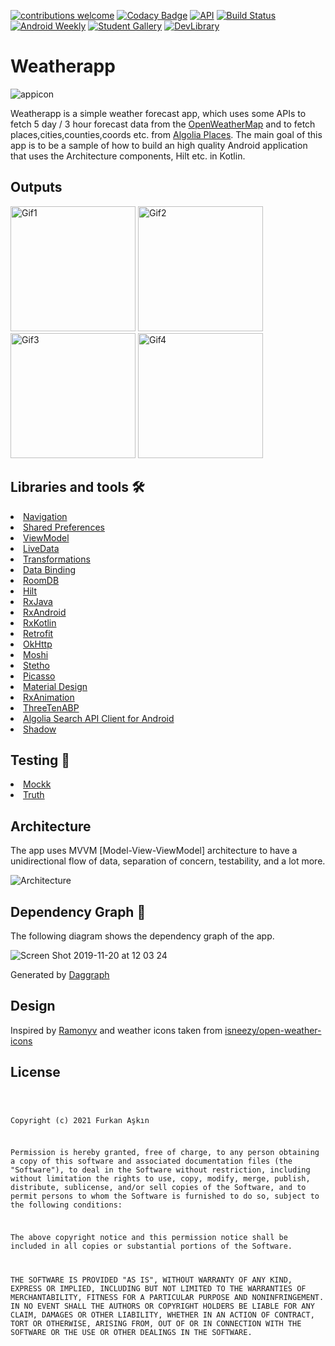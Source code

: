 <a href="https://github.com/furkanaskin/Weatherapp/blob/dev/CONTRIBUTING.md"><img src="https://img.shields.io/badge/contributions-welcome-brightgreen.svg?style=flat" alt="contributions welcome" /></a>
[![Codacy Badge](https://api.codacy.com/project/badge/Grade/9499cbb9d3864f9fb289be4bf34b57ce)](https://www.codacy.com/manual/furkanaskin/Weatherapp?utm_source=github.com&amp;utm_medium=referral&amp;utm_content=furkanaskin/Weatherapp&amp;utm_campaign=Badge_Grade)
<a href="https://android-arsenal.com/api?level=21"><img src="https://img.shields.io/badge/API-21%2B-brightgreen.svg?style=flat" alt="API" /></a>
[![Build Status](https://github.com/furkanaskin/Weatherapp/workflows/Weatherapp/badge.svg)](https://github.com/furkanaskin/Weatherapp/actions)
[![Android Weekly](https://img.shields.io/badge/Android%20Weekly-%23393-06a9f9)](https://androidweekly.net/issues/issue-393)
[![Student Gallery](https://img.shields.io/badge/Part%20of-Student%20Gallery-9cf?logo=github)](https://education.github.com/pack/gallery#weatherapp)
[![DevLibrary](https://img.shields.io/badge/Part%20of-DevLibrary-9cf?color=4285F4&logoColor=4285F4&logo=google)](https://devlibrary.withgoogle.com/products/android/repos/furkanaskin-Weatherapp)
# Weatherapp
![appicon](https://user-images.githubusercontent.com/22769589/68296145-f7305d80-00a4-11ea-9cbe-24b18222bfa9.png)

Weatherapp is a simple weather forecast app, which uses some APIs to fetch 5 day / 3 hour forecast data from the [OpenWeatherMap](https://openweathermap.org/forecast5) and to fetch places,cities,counties,coords etc. from [Algolia Places](https://community.algolia.com/places/). The main goal of this app is to be a sample of how to build an high quality Android application that uses the Architecture components, Hilt etc. in Kotlin.

<h2 id="Outputs">Outputs</h2>
<p><img height= "200" src="https://user-images.githubusercontent.com/22769589/68296813-82f6b980-00a6-11ea-80bc-7a0e36e6336f.gif" alt="Gif1" />
<img height= "200" src="https://user-images.githubusercontent.com/22769589/73372162-ce94ba00-42c7-11ea-9100-642953ec9c7e.gif" alt="Gif2" />
<img height= "200" src="https://user-images.githubusercontent.com/22769589/68296812-82f6b980-00a6-11ea-946b-ede239a4446a.gif" alt="Gif3" />
<img height= "200" src="https://user-images.githubusercontent.com/22769589/68296815-838f5000-00a6-11ea-86ed-8587458d2bb2.gif" alt="Gif4" /></p>

## Libraries and tools 🛠

<li><a href="https://developer.android.com/topic/libraries/architecture/navigation/">Navigation</a></li>
<li><a href="https://developer.android.com/training/data-storage/shared-preferences">Shared Preferences</a></li>
<li><a href="https://developer.android.com/topic/libraries/architecture/viewmodel">ViewModel</a></li>
<li><a href="https://developer.android.com/topic/libraries/architecture/livedata">LiveData</a></li>
<li><a href="https://developer.android.com/reference/androidx/lifecycle/Transformations">Transformations</a></li>
<li><a href="https://developer.android.com/topic/libraries/data-binding">Data Binding</a></li>
<li><a href="https://developer.android.com/topic/libraries/architecture/room">RoomDB</a></li>
<li><a href="https://developer.android.com/training/dependency-injection/hilt-android">Hilt</a></li>
<li><a href="https://github.com/ReactiveX/RxJava">RxJava</a></li>
<li><a href="https://github.com/ReactiveX/RxAndroid">RxAndroid</a></li>
<li><a href="https://github.com/ReactiveX/RxKotlin">RxKotlin</a></li>
<li><a href="https://square.github.io/retrofit/">Retrofit</a></li>
<li><a href="https://github.com/square/okhttp">OkHttp</a></li>
<li><a href="https://github.com/square/moshi">Moshi</a></li>
<li><a href="https://github.com/facebook/stetho">Stetho</a></li>
<li><a href="https://github.com/square/picasso">Picasso</a></li>
<li><a href="https://material.io/develop/android/docs/getting-started/">Material Design</a></li>
<li><a href="https://github.com/lopspower/RxAnimation">RxAnimation</a></li>
<li><a href="https://github.com/JakeWharton/ThreeTenABP">ThreeTenABP</a></li>
<li><a href="https://github.com/algolia/algoliasearch-client-android">Algolia Search API Client for Android</a></li>
<li><a href="https://github.com/loopeer/shadow">Shadow</a></li>

## Testing 🧪
<li><a href="https://github.com/mockk/mockk">Mockk</a></li>
<li><a href="https://github.com/google/truth">Truth</a></li>

## Architecture
The app uses MVVM [Model-View-ViewModel] architecture to have a unidirectional flow of data, separation of concern, testability, and a lot more.

![Architecture](https://developer.android.com/topic/libraries/architecture/images/final-architecture.png)

## Dependency Graph 🔪
The following diagram shows the dependency graph of the app.

![Screen Shot 2019-11-20 at 12 03 24](https://user-images.githubusercontent.com/22769589/69224544-ce709380-0b8d-11ea-9bb5-51e9ea8828c9.png)

Generated by [Daggraph](https://github.com/dvdciri/daggraph)

## Design
Inspired by [Ramonyv](https://www.uplabs.com/posts/weather-app-freebie) and weather icons taken from [isneezy/open-weather-icons](https://github.com/isneezy/open-weather-icons)

<h2 id="license">License</h2>
<pre><code>

Copyright (c) 2021 Furkan Aşkın

Permission is hereby granted, free of charge, to any person obtaining a copy
of this software and associated documentation files (the "Software"), to deal
in the Software without restriction, including without limitation the rights
to use, copy, modify, merge, publish, distribute, sublicense, and/or sell
copies of the Software, and to permit persons to whom the Software is
furnished to do so, subject to the following conditions:

The above copyright notice and this permission notice shall be included in all
copies or substantial portions of the Software.

THE SOFTWARE IS PROVIDED "AS IS", WITHOUT WARRANTY OF ANY KIND, EXPRESS OR
IMPLIED, INCLUDING BUT NOT LIMITED TO THE WARRANTIES OF MERCHANTABILITY,
FITNESS FOR A PARTICULAR PURPOSE AND NONINFRINGEMENT. IN NO EVENT SHALL THE
AUTHORS OR COPYRIGHT HOLDERS BE LIABLE FOR ANY CLAIM, DAMAGES OR OTHER
LIABILITY, WHETHER IN AN ACTION OF CONTRACT, TORT OR OTHERWISE, ARISING FROM,
OUT OF OR IN CONNECTION WITH THE SOFTWARE OR THE USE OR OTHER DEALINGS IN THE
SOFTWARE.
</code></pre>

